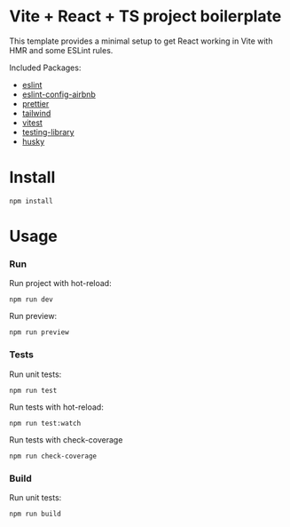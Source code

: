 # Vite + React + TS project boilerplate

This template provides a minimal setup to get React working in Vite with HMR and some ESLint rules.

Included Packages:

- [eslint](https://www.npmjs.com/package/eslint)
- [eslint-config-airbnb](https://www.npmjs.com/package/eslint-config-airbnb)
- [prettier](https://prettier.io/)
- [tailwind](https://tailwindcss.com/)
- [vitest](https://vitest.dev/)
- [testing-library](https://testing-library.com/)
- [husky](https://typicode.github.io/husky/)

# Install

```
npm install
```

# Usage

### Run

Run project with hot-reload:

```
npm run dev
```

Run preview:

```
npm run preview
```

### Tests

Run unit tests:

```
npm run test
```

Run tests with hot-reload:

```
npm run test:watch
```

Run tests with check-coverage

```
npm run check-coverage
```

### Build

Run unit tests:

```
npm run build
```
